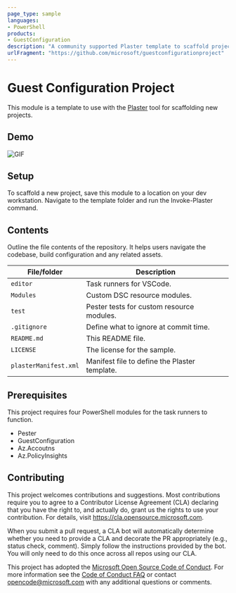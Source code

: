 ```yaml
---
page_type: sample
languages:
- PowerShell
products:
- GuestConfiguration
description: "A community supported Plaster template to scaffold projects for custom Azure Policy Guest Configuration resources/configurations"
urlFragment: "https://github.com/microsoft/guestconfigurationproject"
---
```


# Guest Configuration Project

This module is a template
to use with the
[Plaster](https://github.com/powershell/plaster)
tool for scaffolding new projects.

## Demo

![GIF](GuestConfigurationProject.gif)

## Setup

To scaffold a new project,
save this module to a location on your
dev workstation.
Navigate to the template folder
and run the Invoke-Plaster command.

## Contents

Outline the file contents of the repository. It helps users navigate the codebase, build configuration and any related assets.

| File/folder       | Description                                |
|-------------------|--------------------------------------------|
| `editor`          | Task runners for VSCode.                   |
| `Modules`         | Custom DSC resource modules.               |
| `test`            | Pester tests for custom resource modules.  |
| `.gitignore`      | Define what to ignore at commit time.      |
| `README.md`       | This README file.                          |
| `LICENSE`         | The license for the sample.                |
| `plasterManifest.xml` | Manifest file to define the Plaster template. |

## Prerequisites

This project requires four PowerShell modules for the task runners to function.

- Pester
- GuestConfiguration
- Az.Accoutns
- Az.PolicyInsights

## Contributing

This project welcomes contributions and suggestions.  Most contributions require you to agree to a
Contributor License Agreement (CLA) declaring that you have the right to, and actually do, grant us
the rights to use your contribution. For details, visit https://cla.opensource.microsoft.com.

When you submit a pull request, a CLA bot will automatically determine whether you need to provide
a CLA and decorate the PR appropriately (e.g., status check, comment). Simply follow the instructions
provided by the bot. You will only need to do this once across all repos using our CLA.

This project has adopted the [Microsoft Open Source Code of Conduct](https://opensource.microsoft.com/codeofconduct/).
For more information see the [Code of Conduct FAQ](https://opensource.microsoft.com/codeofconduct/faq/) or
contact [opencode@microsoft.com](mailto:opencode@microsoft.com) with any additional questions or comments.
